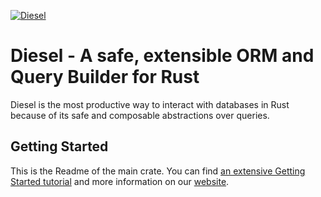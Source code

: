 [![Diesel](http://diesel.rs/assets/images/diesel_logo_stacked_black.png)](http://diesel.rs)

# Diesel - A safe, extensible ORM and Query Builder for Rust

Diesel is the most productive way to interact with databases in Rust because of its safe and composable abstractions over queries.

## Getting Started

This is the Readme of the main crate. You can find [an extensive Getting Started tutorial](http://diesel.rs/guides/getting-started) and more information on our [website](http://diesel.rs).
